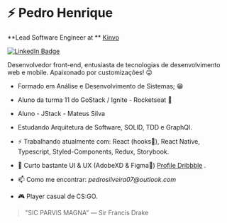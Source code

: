 # ⚡ Pedro Henrique

**Lead Software Engineer at ** [Kinvo](https://www.kinvo.com.br/)

[![LinkedIn Badge](https://img.shields.io/badge/linkedin--%238f2d07?style=for-the-badge&logo=linkedin&logoColor=white)](https://www.linkedin.com/in/pedrohenrque/)

Desenvolvedor front-end, entusiasta de tecnologias de desenvolvimento web e mobile. Apaixonado por customizações! 😜
- Formado em Análise e Desenvolvimento de Sistemas; 😁
- Aluno da turma 11 do GoStack / Ignite - Rocketseat 🚀
- Aluno - JStack - Mateus Silva 
- Estudando Arquitetura de Software, SOLID, TDD e GraphQl.


- ⚡ Trabalhando atualmente com: React (hooks💜), React Native, Typescript, Styled-Components, Redux, Storybook. 

- 💬 Curto bastante UI & UX (AdobeXD & Figma💜) [Profile Dribbble](https://dribbble.com/phklart) .

- 📫 Como me encontrar: _pedrosilveira07@outlook.com_

- 🎮 Player casual de CS:GO.

> "SIC PARVIS MAGNA" ― Sir Francis Drake
